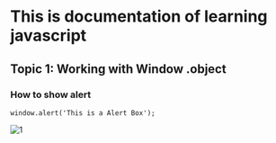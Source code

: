 # This is documentation of learning javascript
## Topic 1: Working with Window .object
### How to show alert

```
window.alert('This is a Alert Box');
```
![1](https://user-images.githubusercontent.com/95132276/143727877-666b4595-6f0f-4062-9aff-7df295abd879.png)
